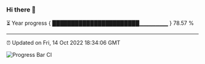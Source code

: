 ### Hi there 👋

⏳ Year progress { ███████████████████████▁▁▁▁▁▁▁ } 78.57 %

---

⏰ Updated on Fri, 14 Oct 2022 18:34:06 GMT

![Progress Bar CI](https://github.com/ZhaoGui/ZhaoGui/workflows/Progress%20Bar%20CI/badge.svg)
